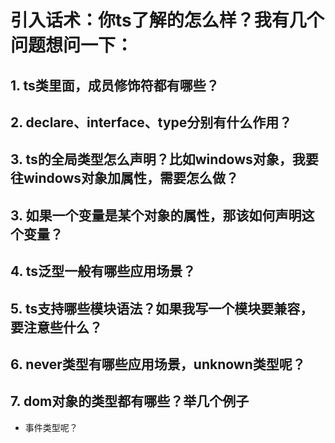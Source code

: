 # 引入话术：你ts了解的怎么样？我有几个问题想问一下：

## 1. ts类里面，成员修饰符都有哪些？

## 2. declare、interface、type分别有什么作用？

## 3. ts的全局类型怎么声明？比如windows对象，我要往windows对象加属性，需要怎么做？

## 3. 如果一个变量是某个对象的属性，那该如何声明这个变量？

## 4. ts泛型一般有哪些应用场景？

## 5. ts支持哪些模块语法？如果我写一个模块要兼容，要注意些什么？

## 6. never类型有哪些应用场景，unknown类型呢？

## 7. dom对象的类型都有哪些？举几个例子
  - 事件类型呢？